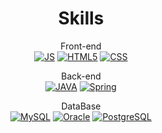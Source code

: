 <!--### Hi there 👋-->

<!--
**LimYoungGyun/LimYoungGyun** is a ✨ _special_ ✨ repository because its `README.md` (this file) appears on your GitHub profile.

Here are some ideas to get you started:

- 🔭 I’m currently working on ...
- 🌱 I’m currently learning ...
- 👯 I’m looking to collaborate on ...
- 🤔 I’m looking for help with ...
- 💬 Ask me about ...
- 📫 How to reach me: ...
- 😄 Pronouns: ...
- ⚡ Fun fact: ...
-->


<div align=center>
  
# Skills
Front-end <br>
[![JS](https://img.shields.io/badge/JavaScript-F7DF1E?style=flat-square&logo=JavaScript&logoColor=white)](#) [![HTML5](https://img.shields.io/badge/HTML5-E34F26?style=flat-square&logo=HTML5&logoColor=white)](#) [![CSS](https://img.shields.io/badge/CSS-1572B6?style=flat-square&logo=CSS3&logoColor=white)](#)
<br>
  
Back-end <br>
[![JAVA](https://img.shields.io/badge/JAVA-007396?style=flat-square&logo=JAVA&logoColor=white)](#) [![Spring](https://img.shields.io/badge/Spring-6DB33F?style=flat-square&logo=Spring&logoColor=white)](#)

DataBase <br>
[![MySQL](https://img.shields.io/badge/MySQL-4479A1?style=flat-square&logo=MySQL&logoColor=white)](#) [![Oracle](https://img.shields.io/badge/Oracle-F80000?style=flat-square&logo=Oracle&logoColor=white)](#) [![PostgreSQL](https://img.shields.io/badge/PostgreSQL-4169E1?style=flat-square&logo=PostgreSQL&logoColor=white)](#)

</div>
  
